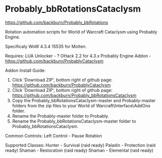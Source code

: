 Probably_bbRotationsCataclysm
====================
https://github.com/backburn/Probably_bbRotations

Rotation automation scripts for World of Warcraft Cataclysm using Probably Engine.

Specificaly WoW 4.3.4 15535 for Molten.

Requires:
  LUA Unlocker - ? OHack 2.2 for 4.3.x
  Probably Engine Addon - https://github.com/backburn/ProbablyCataclysm

Addon Install Guide:
  1. Click 'Download ZIP', bottom right of github page: https://github.com/backburn/ProbablyCataclysm
  2. Click 'Download ZIP', bottom right of github page: https://github.com/backburn/Probably_bbRotationsCataclysm
  3. Copy the Probably_bbRotationsCataclysm-master and Probably-master folders from the zip files to your World of Warcraft\Interface\AddOns folder.
  4. Rename the Probably-master folder to Probably.
  5. Rename the Probably_bbRotationsCataclysm-master folder to Probably_bbRotationsCataclysm.

Common Controls:
  Left Control - Pause Rotation
  
Supported Classes:
  Hunter - Survival (raid ready)
  Paladin - Protection (raid ready)
  Shaman - Restoration (raid ready)
  Shaman - Elemental (raid ready)
